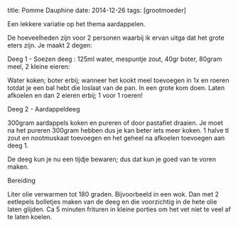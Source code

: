 title: Pomme Dauphine
date: 2014-12-26
tags: [grootmoeder]

Een lekkere variatie op het thema aardappelen.

De hoeveelheden zijn voor 2 personen waarbij ik ervan uitga dat het grote eters zijn. Je maakt 2 degen:


Deeg 1 - Soezen deeg
:
125ml water, mespuntje zout, 40gr boter, 80gram meel, 2 kleine eieren:

Water koken; boter erbij; wanneer het kookt meel toevoegen in 1x en roeren totdat je een bal hebt die loslaat van de pan. In een grote kom doen. Laten afkoelen en dan 2 eieren erbij; 1 voor 1 roeren!


Deeg 2 - Aardappeldeeg

300gram aardappels koken en pureren of door pastafiet draaien. Je moet na het pureren 300gram hebben dus je kan beter iets meer koken. 1 halve tl zout en nootmuskaat toevoegen en het geheel na afkoelen toevoegen aan deeg 1.



De deeg kun je nu een tijdje bewaren; dus dat kun je goed van te voren maken.


Bereiding

Liter olie verwarmen tot 180 graden. Bijvoorbeeld in een wok. Dan met 2 eetlepels bolletjes maken van de deeg en die voorzichtig in de hete olie laten glijden. Ca 5 minuten frituren in kleine porties om het vet niet te veel af te laten koelen.
